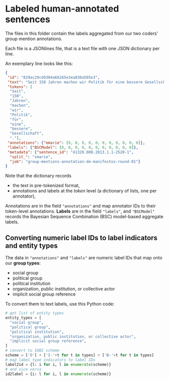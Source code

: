 # Labeled human-annotated sentences

The files in this folder contain the labels aggregated from our two coders' group mention annotations.

Each file is a JSONlines file, that is a text file with one JSON dictionary per line.

An exemplary line looks like this:

```json
{
 "id": "829ac29cd9304a66265e3ea830a505e3",
 "text": "Seit 150 Jahren machen wir Politik für eine bessere Gesellschaft .",
 "tokens": [
  "Seit",
  "150",
  "Jahren",
  "machen",
  "wir",
  "Politik",
  "für",
  "eine",
  "bessere",
  "Gesellschaft",
  "."],
 "annotations": {"emarie": [0, 0, 0, 0, 0, 0, 0, 0, 0, 0, 0]},
 "labels": {"BSCModel": [0, 0, 0, 0, 0, 0, 0, 0, 0, 0, 0]},
 "metadata": {"sentence_id": "41320.000.2013.1.1-2520-1",
  "split_": "smarie",
  "job": "group-mentions-annotation-de-manifestos-round-01"}
}
```

Note that the dictionary records 

- the text in pre-tokenized format,
- annotations and labels at the _token_ level (a dictionary of lists, one per annotator),

Annotations are in the field `"annotations"` and map annotator IDs to their token-level annotations.
**Labels** are in the field `"labels"`, and `"BSCModel"` records the Bayesian Sequence Combination (BSC) model-based aggregate labels.

## Converting numeric label IDs to label indicators and entity types

The data in `"annotations"` and `"labels"` are numeric label IDs that map onto our **group types**:

- social group
- political group
- political institution
- organization, public institution, or collective actor
- implicit social group reference

To convert them to text labels, use this Python code:

```python
# get list of entity types
entity_types = [
  "social group",
  "political group",
  "political institution",
  "organization, public institution, or collective actor",
  "implicit social group reference",
]
# convert to IOB2 scheme
scheme = ['O'] + ['I-'+t for t in types] + ['B-'+t for t in types]
# map label type indicators to label IDs
label2id = {l: i for i, l in enumerate(scheme)}
# and vice versa
id2label = {i: l for i, l in enumerate(scheme)}
```
